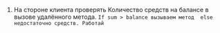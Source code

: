 1) На стороне клиента проверять Количество 
   средств на балансе в вызове удалённого
   метода. ``` If sum > balance вызываем метод 
   else недостаточно средств. Работай ```  